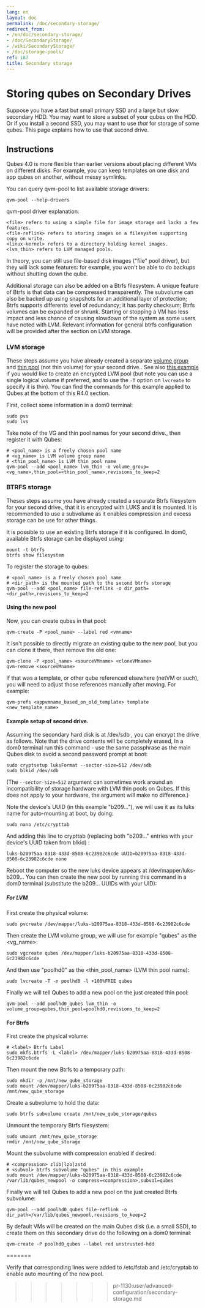 ```yaml
---
lang: en
layout: doc
permalink: /doc/secondary-storage/
redirect_from:
- /en/doc/secondary-storage/
- /doc/SecondaryStorage/
- /wiki/SecondaryStorage/
- /doc/storage-pools/
ref: 187
title: Secondary storage
---
```


# Storing qubes on Secondary Drives

Suppose you have a fast but small primary SSD and a large but slow secondary HDD.
You may want to store a subset of your qubes on the HDD.
Or if you install a second SSD, you may want to use *that* for storage of some qubes.
This page explains how to use that second drive.

## Instructions

Qubes 4.0 is more flexible than earlier versions about placing different VMs on different disks.
For example, you can keep templates on one disk and app qubes on another, without messy symlinks.

You can query qvm-pool to list available storage drivers:

``` shell_session
qvm-pool --help-drivers
```
qvm-pool driver explanation:
```
<file> refers to using a simple file for image storage and lacks a few features.
<file-reflink> refers to storing images on a filesystem supporting copy on write.
<linux-kernel> refers to a directory holding kernel images.
<lvm_thin> refers to LVM managed pools.
```
In theory, you can still use file-based disk images ("file" pool driver), but they will lack some features: for example, you won't be able to do backups without shutting down the qube.

Additional storage can also be added on a Btrfs filesystem. A unique feature of Btrfs is that data can be compressed transparently. The subvolume can also be backed up using snapshots for an additional layer of protection; Btrfs supports differents level of redundancy; it has parity checksum; Btrfs volumes can be expanded or shrunk. Starting or stopping a VM has less impact and less chance of causing slowdown of the system as some users have noted with LVM. Relevant information for general btrfs configuration will be provided after the section on LVM storage.

### LVM storage

These steps assume you have already created a separate [volume group](https://access.redhat.com/documentation/en-us/red_hat_enterprise_linux/6/html/logical_volume_manager_administration/vg_admin#VG_create) and [thin pool](https://access.redhat.com/documentation/en-us/red_hat_enterprise_linux/6/html/logical_volume_manager_administration/thinly_provisioned_volume_creation) (not thin volume) for your second drive..
See also [this example](https://www.linux.com/blog/how-full-encrypt-your-linux-system-lvm-luks) if you would like to create an encrypted LVM pool (but note you can use a single logical volume if preferred, and to use the `-T` option on `lvcreate` to specify it is thin). You can find the commands for this example applied to Qubes at the bottom of this R4.0 section.

First, collect some information in a dom0 terminal:

```shell_session
sudo pvs
sudo lvs
```

Take note of the VG and thin pool names for your second drive., then register it with Qubes:

```
# <pool_name> is a freely chosen pool name
# <vg_name> is LVM volume group name
# <thin_pool_name> is LVM thin pool name
qvm-pool --add <pool_name> lvm_thin -o volume_group=<vg_name>,thin_pool=<thin_pool_name>,revisions_to_keep=2
```

### BTRFS storage
Theses steps assume you have already created a separate Btrfs filesystem for your second drive., that it is encrypted with LUKS and it is mounted. It is recommended to use a subvolume as it enables compression and excess storage can be use for other things.


It is possible to use an existing Btrfs storage if it is configured. In dom0, available Btrfs storage can be displayed using:
```shell_session
mount -t btrfs
btrfs show filesystem
```
To register the storage to qubes:

```shell_session
# <pool_name> is a freely chosen pool name
# <dir_path> is the mounted path to the second btrfs storage
qvm-pool --add <pool_name> file-reflink -o dir_path=<dir_path>,revisions_to_keep=2
```

#### Using the new pool

Now, you can create qubes in that pool:

```shell_session
qvm-create -P <pool_name> --label red <vmname>
```

It isn't possible to directly migrate an existing qube to the new pool, but you can clone it there, then remove the old one:

```shell_session
qvm-clone -P <pool_name> <sourceVMname> <cloneVMname>
qvm-remove <sourceVMname>
```

If that was a template, or other qube referenced elsewhere (netVM or such), you will need to adjust those references manually after moving.
For example:

```shell_session
qvm-prefs <appvmname_based_on_old_template> template <new_template_name>
```

#### Example setup of second drive. 

Assuming the secondary hard disk is at /dev/sdb , you can encrypt the drive as follows. Note that the drive contents will be completely erased,  In a dom0 terminal run this command - use the same passphrase as the main Qubes disk to avoid a second password prompt at boot:

```
sudo cryptsetup luksFormat --sector-size=512 /dev/sdb
sudo blkid /dev/sdb
```

(The `--sector-size=512` argument can sometimes work around an incompatibility of storage hardware with LVM thin pools on Qubes. If this does not apply to your hardware, the argument will make no difference.)

Note the device's UUID (in this example "b209..."), we will use it as its luks name for auto-mounting at boot, by doing:

```shell_session
sudo nano /etc/crypttab
```

And adding this line to crypttab (replacing both "b209..." entries with your device's UUID taken from blkid) :

```shell_session
luks-b20975aa-8318-433d-8508-6c23982c6cde UUID=b20975aa-8318-433d-8508-6c23982c6cde none
```

Reboot the computer so the new luks device appears at /dev/mapper/luks-b209...  You can then create the new pool by running this command in a dom0 terminal (substitute the b209... UUIDs with your UID):

##### For LVM

First create the physical volume:
```shell_session
sudo pvcreate /dev/mapper/luks-b20975aa-8318-433d-8508-6c23982c6cde
```

Then create the LVM volume group, we will use for example "qubes" as the <vg_name>:

```shell_session
sudo vgcreate qubes /dev/mapper/luks-b20975aa-8318-433d-8508-6c23982c6cde
```

And then use "poolhd0" as the <thin_pool_name> (LVM thin pool name):

```shell_session
sudo lvcreate -T -n poolhd0 -l +100%FREE qubes
```

Finally we will tell Qubes to add a new pool on the just created thin pool:

```shell_session
qvm-pool --add poolhd0_qubes lvm_thin -o volume_group=qubes,thin_pool=poolhd0,revisions_to_keep=2
```
#### For Btrfs

First create the physical volume:

```shell_session
# <label> Btrfs Label
sudo mkfs.btrfs -L <label> /dev/mapper/luks-b20975aa-8318-433d-8508-6c23982c6cde
```

Then mount the new Btrfs to a temporary path:

```shell_session
sudo mkdir -p /mnt/new_qube_storage
sudo mount /dev/mapper/luks-b20975aa-8318-433d-8508-6c23982c6cde /mnt/new_qube_storage
```
Create a subvolume to hold the data:
```
sudo btrfs subvolume create /mnt/new_qube_storage/qubes
```
Unmount the temporary Btrfs filesystem:
```shell_session
sudo umount /mnt/new_qube_storage
rmdir /mnt/new_qube_storage
```
Mount the subvolume with compression enabled if desired:
```shell_session
# <compression> zlib|lzo|zstd
# <subvol> btrfs subvolume "qubes" in this example
sudo mount /dev/mapper/luks-b20975aa-8318-433d-8508-6c23982c6cde /var/lib/qubes_newpool -o compress=<compression>,subvol=qubes
```

Finally we will tell Qubes to add a new pool on the just created Btrfs subvolume:

```shell_session
qvm-pool --add poolhd0_qubes file-reflink -o dir_path=/var/lib/qubes_newpool,revisions_to_keep=2
```

By default VMs will be created on the main Qubes disk (i.e. a small SSD), to create them on this secondary drive do the following on a dom0 terminal:

```shell_session
qvm-create -P poolhd0_qubes --label red unstrusted-hdd
```
=======

Verify that corresponding lines were added to /etc/fstab and /etc/cryptab to enable auto mounting of the new pool.


[Qubes Backup]: /doc/BackupRestore/
[TemplateVM]: /doc/Templates/
>>>>>>> pr-1130:user/advanced-configuration/secondary-storage.md
